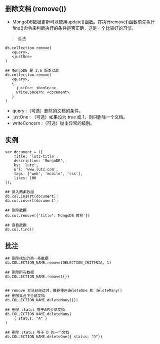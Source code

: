 ## 删除文档 (remove())

- MongoDB数据更新可以使用update()函数。在执行remove()函数前先执行find()命令来判断执行的条件是否正确，这是一个比较好的习惯。

> 语法

```
db.collection.remove(
   <query>,
   <justOne>
)

## MongoDB 是 2.6 版本以后
db.collection.remove(
   <query>,
   {
     justOne: <boolean>,
     writeConcern: <document>
   }
)
```

- query :（可选）删除的文档的条件。
- justOne : （可选）如果设为 true 或 1，则只删除一个文档。
- writeConcern :（可选）抛出异常的级别。

## 实例
```
var document = ({
    title: 'lutz-title',
    description: 'MongoDB',
    by: 'lutz',
    url: 'www.lutz.com',
    tags: ['web', 'mobile', 'css'],
    likes: 100
});

## 插入两条数据
db.col.insert(document);
db.col.insert(document);

## 删除数据
db.col.remove({'title':'MongoDB 教程'})

## 查看数据
db.col.find()
```

## 批注
```
## 删除找到的第一条数据
db.COLLECTION_NAME.remove(DELECTION_CRITERIA, 1)

## 删除所有数据
db.COLLECTION_NAME.remove({})


## remove 方法已经过时，推荐使用deleteOne 和 deleteMany()
## 删除集合下全部文档
db.COLLECTION_NAME.deleteMany({})

## 删除 status 等于A的全部文档
db.COLLECTION_NAME.deleteMany(
    { status: "A" }
)

## 删除 status 等于 D 的一个文档
db.COLLECTION_NAME.deleteOne({ status: "D"})
```